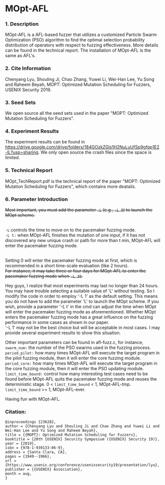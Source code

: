 # MOpt-AFL
### 1. Description
MOpt-AFL is a AFL-based fuzzer that utilizes a customized Particle Swarm Optimization (PSO) algorithm to find the optimal selection probability distribution of operators with respect to fuzzing effectiveness. More details can be found in the technical report. The installation of MOpt-AFL is the same as AFL's. 

### 2. Cite Information
Chenyang Lyu, Shouling Ji, Chao Zhang, Yuwei Li, Wei-Han Lee, Yu Song and Raheem Beyah, MOPT: Optimized Mutation Scheduling for Fuzzers, USENIX Security 2019. 

### 3. Seed Sets
We open source all the seed sets used in the paper "MOPT: Optimized Mutation Scheduling for Fuzzers".

### 4. Experiment Results
The experiment results can be found in https://drive.google.com/drive/folders/184GOzkZGls1H2NuLuUfSp9gfqp1E2-lL?usp=sharing.  We only open source the crash files since the space is limited. 

### 5. Technical Report
MOpt_TechReport.pdf is the technical report of the paper "MOPT: Optimized Mutation Scheduling for Fuzzers", which contains more deatails. 

### 6. Parameter Introduction

<del>Most important, you must add the parameter `-L` (e.g., `-L 0`) to launch the MOpt scheme. </del>

<br>`-L` controls the time to move on to the pacemaker fuzzing mode.
<br>`-L t:` when MOpt-AFL finishes the mutation of one input, if it has not discovered any new unique crash or path for more than t min, MOpt-AFL will enter the pacemaker fuzzing mode. 

<br>Setting 0 will enter the pacemaker fuzzing mode at first, which is recommended in a short time-scale evaluation (like 2 hours). 
<del><br>For instance, it may take three or four days for MOpt-AFL to enter the pacemaker fuzzing mode when `-L 30`. </del>

Hey guys, I realize that most experiments may last no longer than 24 hours. You may have trouble selecting a suitable value of 'L' without testing. So I modify the code in order to employ '-L 1' as the default setting. This means you do not have to add the parameter 'L' to launch the MOpt scheme. If you wish, provide a parameter '-L t' in the cmd can adjust the time when MOpt will enter the pacemaker fuzzing mode as aforementioned. Whether MOpt enters the pacemaker fuzzing mode has a great influence on the fuzzing performance in some cases as shown in our paper. 
<br>'-L 1' may not be the best choice  but will be acceptable in most cases. I may provide several experiment results to show this situation. 



Other important parameters can be found in afl-fuzz.c, for instance, 
<br>`swarm_num:` the number of the PSO swarms used in the fuzzing process.
<br>`period_pilot:` how many times MOpt-AFL will execute the target program in the pilot fuzzing module, then it will enter the core fuzzing module. 
<br>`period_core:` how many times MOpt-AFL will execute the target program in the core fuzzing module, then it will enter the PSO updating module. 
<br>`limit_time_bound:` control how many interesting test cases need to be found before MOpt-AFL quits the pacemaker fuzzing mode and reuses the deterministic stage. 
0 < `limit_time_bound` < 1, MOpt-AFL-tmp.  `limit_time_bound` >= 1, MOpt-AFL-ever. 

Having fun with MOpt-AFL. 

### Citation:
```
@inproceedings {236282,
author = {Chenyang Lyu and Shouling Ji and Chao Zhang and Yuwei Li and Wei-Han Lee and Yu Song and Raheem Beyah},
title = {{MOPT}: Optimized Mutation Scheduling for Fuzzers},
booktitle = {28th {USENIX} Security Symposium ({USENIX} Security 19)},
year = {2019},
isbn = {978-1-939133-06-9},
address = {Santa Clara, CA},
pages = {1949--1966},
url = {https://www.usenix.org/conference/usenixsecurity19/presentation/lyu},
publisher = {{USENIX} Association},
month = aug,
}
```
